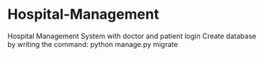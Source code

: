 # Hospital-Management
Hospital Management System with doctor and patient login
Create database by writing the command: python manage.py migrate
